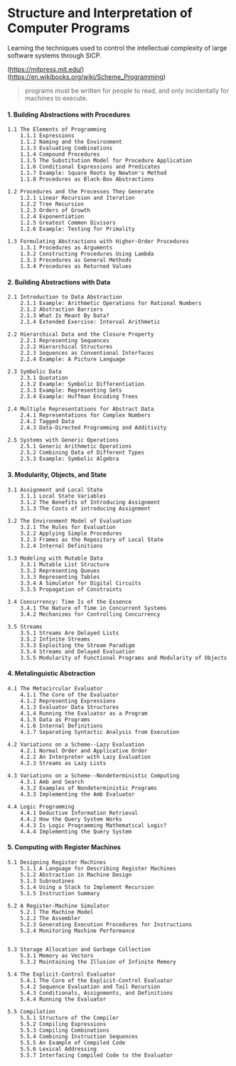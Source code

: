 
# Structure and Interpretation of Computer Programs
Learning the techniques used to control the intellectual complexity of large software systems through SICP.

(https://mitpress.mit.edu/)
(https://en.wikibooks.org/wiki/Scheme_Programming)

> programs must be written for people to read, and only incidentally for machines to execute.

#### 1. Building Abstractions with Procedures
    1.1 The Elements of Programming
        1.1.1 Expressions
        1.1.2 Naming and the Environment
        1.1.3 Evaluating Combinations
        1.1.4 Compound Procedures
        1.1.5 The Substitution Model for Procedure Application
        1.1.6 Conditional Expressions and Predicates
        1.1.7 Example: Square Roots by Newton's Method
        1.1.8 Procedures as Black-Box Abstractions

    1.2 Procedures and the Processes They Generate
        1.2.1 Linear Recursion and Iteration
        1.2.2 Tree Recursion
        1.2.3 Orders of Growth
        1.2.4 Exponentiation
        1.2.5 Greatest Common Divisors
        1.2.6 Example: Testing for Primality

    1.3 Formulating Abstractions with Higher-Order Procedures
        1.3.1 Procedures as Arguments
        1.3.2 Constructing Procedures Using Lambda
        1.3.3 Procedures as General Methods
        1.3.4 Procedures as Returned Values
#### 2. Building Abstractions with Data
    2.1 Introduction to Data Abstraction
        2.1.1 Example: Arithmetic Operations for Rational Numbers
        2.1.2 Abstraction Barriers
        2.1.3 What Is Meant By Data?
        2.1.4 Extended Exercise: Interval Arithmetic

    2.2 Hierarchical Data and the Closure Property
        2.2.1 Representing Sequences
        2.2.2 Hierarchical Structures
        2.2.3 Sequences as Conventional Interfaces
        2.2.4 Example: A Picture Language

    2.3 Symbolic Data
        2.3.1 Quotation
        2.3.2 Example: Symbolic Differentiation
        2.3.3 Example: Representing Sets
        2.3.4 Example: Huffman Encoding Trees

    2.4 Multiple Representations for Abstract Data
        2.4.1 Representations for Complex Numbers
        2.4.2 Tagged Data
        2.4.3 Data-Directed Programming and Additivity

    2.5 Systems with Generic Operations
        2.5.1 Generic Arithmetic Operations
        2.5.2 Combining Data of Different Types
        2.5.3 Example: Symbolic Algebra
#### 3. Modularity, Objects, and State
    3.1 Assignment and Local State
        3.1.1 Local State Variables
        3.1.2 The Benefits of Introducing Assignment
        3.1.3 The Costs of introducing Assignment

    3.2 The Environment Model of Evaluation
        3.2.1 The Rules for Evaluation
        3.2.2 Applying Simple Procedures
        3.2.3 Frames as the Repository of Local State
        3.2.4 Internal Definitions

    3.3 Modeling with Mutable Data
        3.3.1 Mutable List Structure
        3.3.2 Representing Queues
        3.3.3 Representing Tables
        3.3.4 A Simulator for Digital Circuits
        3.3.5 Propagation of Constraints

    3.4 Concurrency: Time Is of the Essence
        3.4.1 The Nature of Time in Concurrent Systems
        3.4.2 Mechanisms for Controlling Concurrency

    3.5 Streams
        3.5.1 Streams Are Delayed Lists
        3.5.2 Infinite Streams
        3.5.3 Exploiting the Stream Paradigm
        3.5.4 Streams and Delayed Evaluation
        3.5.5 Modularity of Functional Programs and Modularity of Objects
#### 4. Metalinguistic Abstraction
    4.1 The Metacircular Evaluator
        4.1.1 The Core of the Evaluator
        4.1.2 Representing Expressions
        4.1.3 Evaluator Data Structures
        4.1.4 Running the Evaluator as a Program
        4.1.5 Data as Programs
        4.1.6 Internal Definitions
        4.1.7 Separating Syntactic Analysis from Execution

    4.2 Variations on a Scheme--Lazy Evaluation
        4.2.1 Normal Order and Applicative Order
        4.2.2 An Interpreter with Lazy Evaluation
        4.2.3 Streams as Lazy Lists

    4.3 Variations on a Scheme--Nondeterministic Computing
        4.3.1 Amb and Search
        4.3.2 Examples of Nondeterministic Programs
        4.3.3 Implementing the Amb Evaluator

    4.4 Logic Programming
        4.4.1 Deductive Information Retrieval
        4.4.2 How the Query System Works
        4.4.3 Is Logic Programming Mathematical Logic?
        4.4.4 Implementing the Query System
#### 5. Computing with Register Machines
    5.1 Designing Register Machines
        5.1.1 A Language for Describing Register Machines
        5.1.2 Abstraction in Machine Design
        5.1.3 Subroutines
        5.1.4 Using a Stack to Implement Recursion
        5.1.5 Instruction Summary

    5.2 A Register-Machine Simulator
        5.2.1 The Machine Model
        5.2.2 The Assembler
        5.2.3 Generating Execution Procedures for Instructions
        5.2.4 Monitoring Machine Performance


    5.3 Storage Allocation and Garbage Collection
        5.3.1 Memory as Vectors
        5.3.2 Maintaining the Illusion of Infinite Memory

    5.4 The Explicit-Control Evaluator
        5.4.1 The Core of the Explicit-Control Evaluator
        5.4.2 Sequence Evaluation and Tail Recursion
        5.4.3 Conditionals, Assignments, and Definitions
        5.4.4 Running the Evaluator
    
    5.5 Compilation
        5.5.1 Structure of the Compiler
        5.5.2 Compiling Expressions
        5.5.3 Compiling Combinations
        5.5.4 Combining Instruction Sequences
        5.5.5 An Example of Compiled Code
        5.5.6 Lexical Addressing
        5.5.7 Interfacing Compiled Code to the Evaluator